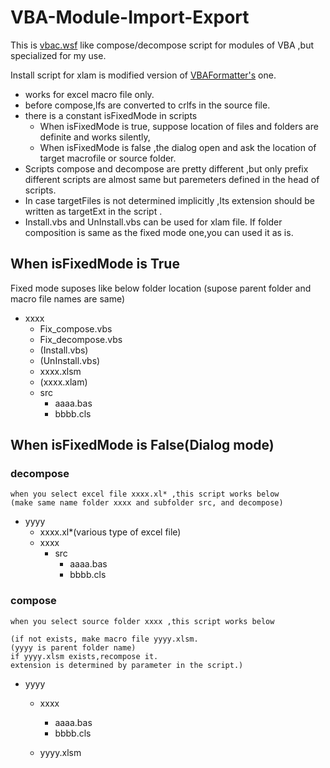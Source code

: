 # VBA-Module-Import-Export
This is [vbac.wsf](https://github.com/vbaidiot/ariawase) like compose/decompose script for modules of VBA ,but specialized for my use.

Install script for xlam is modified version of [VBAFormatter's](https://github.com/fuku2014/VBAFormatter) one.

* works for excel macro file only.
* before compose,lfs are converted to crlfs in the source file.
* there is a constant isFixedMode in scripts 
    * When isFixedMode is true, suppose location of files and folders are definite and works silently,
    * When isFixedMode  is false ,the dialog open and ask the location of target macrofile or source folder.
* Scripts compose and decompose are pretty different ,but only prefix different scripts are almost same but paremeters defined in the head of scripts.
* In case targetFiles is not determined implicitly ,Its extension should be written as targetExt in the script .
* Install.vbs and UnInstall.vbs can be used for xlam file.
If folder composition is same as the fixed mode one,you can used it as is. 

## When isFixedMode  is True 

Fixed mode suposes like below folder location 
(supose parent folder and macro file names are same)

+ xxxx
    + Fix_compose.vbs
    + Fix_decompose.vbs
    + (Install.vbs)
    + (UnInstall.vbs)
    + xxxx.xlsm
    + (xxxx.xlam)
    + src
        + aaaa.bas
        + bbbb.cls
    
## When isFixedMode is False(Dialog mode)

###  decompose

    when you select excel file xxxx.xl* ,this script works below
    (make same name folder xxxx and subfolder src, and decompose)

+ yyyy
    + xxxx.xl*(various type of excel file)
    + xxxx
        + src
            + aaaa.bas
            + bbbb.cls

### compose

    when you select source folder xxxx ,this script works below

    (if not exists, make macro file yyyy.xlsm.
    (yyyy is parent folder name)
    if yyyy.xlsm exists,recompose it.
    extension is determined by parameter in the script.)

 + yyyy
    + xxxx
        + aaaa.bas
        + bbbb.cls
    
    + yyyy.xlsm     
